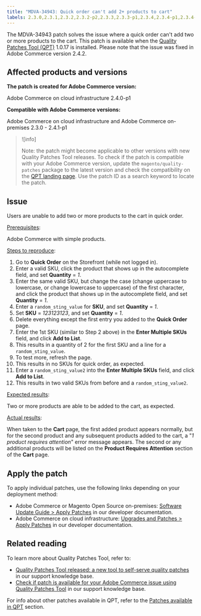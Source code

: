 ```yaml
---
title: "MDVA-34943: Quick order can't add 2+ products to cart"
labels: 2.3.0,2.3.1,2.3.2,2.3.2-p2,2.3.3,2.3.3-p1,2.3.4,2.3.4-p1,2.3.4-p2,2.3.5,2.3.5-p1,2.3.5-p2,2.3.6,2.3.6-p1,2.4.0,2.4.0-p1,2.4.1,2.4.1-p1,QPT 1.0.17,QPT patches,Magento Commerce,Magento Commerce Cloud,Quality Patches Tool,SKU,cart,products,quick order,Adobe Commerce,cloud infrastructure,on-premises
---
```


The MDVA-34943 patch solves the issue where a quick order can't add two or more products to the cart. This patch is available when the [Quality Patches Tool (QPT)](https://support.magento.com/hc/en-us/articles/360047139492) 1.0.17 is installed. Please note that the issue was fixed in Adobe Commerce version 2.4.2.

## Affected products and versions

**The patch is created for Adobe Commerce version:**

Adobe Commerce on cloud infrastructure 2.4.0-p1

**Compatible with Adobe Commerce versions:**

Adobe Commerce on cloud infrastructure and Adobe Commerce on-premises 2.3.0 - 2.4.1-p1

>![info]
>
 >Note: the patch might become applicable to other versions with new Quality Patches Tool releases. To check if the patch is compatible with your Adobe Commerce version, update the `magento/quality-patches` package to the latest version and check the compatibility on the [QPT landing page](https://devdocs.magento.com/quality-patches/tool.html#patch-grid). Use the patch ID as a search keyword to locate the patch.

## Issue

Users are unable to add two or more products to the cart in quick order.

<ins>Prerequisites</ins>:

Adobe Commerce with simple products.

<ins>Steps to reproduce</ins>:

1. Go to **Quick Order** on the Storefront (while not logged in).
1. Enter a valid SKU, click the product that shows up in the autocomplete field, and set **Quantity** = *1*.
1. Enter the same valid SKU, but change the case (change uppercase to lowercase, or change lowercase to uppercase) of the first character, and click the product that shows up in the autocomplete field, and set **Quantity** = *1*.
1. Enter a `random_sting_value` for **SKU**, and set **Quantity** = *1*.
1. Set **SKU** = *123123123*, and set **Quantity** = *1*.
1. Delete everything except the first entry you added to the **Quick Order** page.
1. Enter the 1st SKU (similar to Step 2 above) in the **Enter Multiple SKUs** field, and click **Add to List**.
1. This results in a quantity of 2 for the first SKU and a line for a `random_sting_value`.
1. To test more, refresh the page.
1. This results in no SKUs for quick order, as expected.
1. Enter a `random_sting_value2` into the **Enter Multiple SKUs** field, and click **Add to List**.
1. This results in two valid SKUs from before and a `random_sting_value2`.

<ins>Expected results</ins>:

Two or more products are able to be added to the cart, as expected.

<ins>Actual results</ins>:

When taken to the **Cart** page, the first added product appears normally, but for the second product and any subsequent products added to the cart, a "*1 product requires attention*" error message appears. The second or any additional products will be listed on the **Product Requires Attention** section of the **Cart** page.

## Apply the patch

To apply individual patches, use the following links depending on your deployment method:

* Adobe Commerce or Magento Open Source on-premises: [Software Update Guide > Apply Patches](https://devdocs.magento.com/guides/v2.4/comp-mgr/patching/mqp.html) in our developer documentation.
* Adobe Commerce on cloud infrastructure: [Upgrades and Patches > Apply Patches](https://devdocs.magento.com/cloud/project/project-patch.html) in our developer documentation. 

## Related reading

To learn more about Quality Patches Tool, refer to:

* [Quality Patches Tool released: a new tool to self-serve quality patches](https://support.magento.com/hc/en-us/articles/360047139492) in our support knowledge base.
* [Check if patch is available for your Adobe Commerce issue using Quality Patches Tool](https://support.magento.com/hc/en-us/articles/360047125252) in our support knowledge base.

For info about other patches available in QPT, refer to the [Patches available in QPT](https://support.magento.com/hc/en-us/sections/360010506631-Patches-available-in-QPT-tool-) section.
